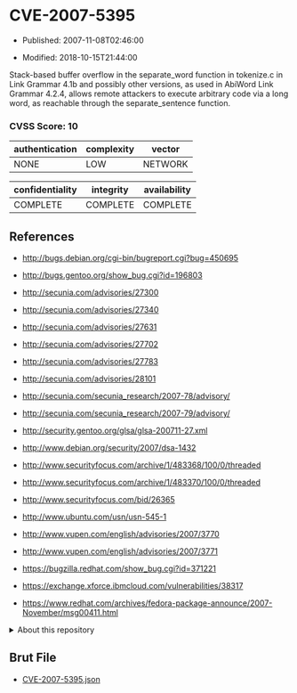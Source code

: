 # CVE-2007-5395

- Published: 2007-11-08T02:46:00

- Modified: 2018-10-15T21:44:00

Stack-based buffer overflow in the separate_word function in tokenize.c in Link Grammar 4.1b and possibly other versions, as used in AbiWord Link Grammar 4.2.4, allows remote attackers to execute arbitrary code via a long word, as reachable through the separate_sentence function.

### CVSS Score: **10**

| authentication | complexity | vector |
| --- | --- | --- |
| NONE | LOW | NETWORK |

| confidentiality | integrity | availability |
| --- | --- | --- |
| COMPLETE | COMPLETE | COMPLETE |

## References

* http://bugs.debian.org/cgi-bin/bugreport.cgi?bug=450695

* http://bugs.gentoo.org/show_bug.cgi?id=196803

* http://secunia.com/advisories/27300

* http://secunia.com/advisories/27340

* http://secunia.com/advisories/27631

* http://secunia.com/advisories/27702

* http://secunia.com/advisories/27783

* http://secunia.com/advisories/28101

* http://secunia.com/secunia_research/2007-78/advisory/

* http://secunia.com/secunia_research/2007-79/advisory/

* http://security.gentoo.org/glsa/glsa-200711-27.xml

* http://www.debian.org/security/2007/dsa-1432

* http://www.securityfocus.com/archive/1/483368/100/0/threaded

* http://www.securityfocus.com/archive/1/483370/100/0/threaded

* http://www.securityfocus.com/bid/26365

* http://www.ubuntu.com/usn/usn-545-1

* http://www.vupen.com/english/advisories/2007/3770

* http://www.vupen.com/english/advisories/2007/3771

* https://bugzilla.redhat.com/show_bug.cgi?id=371221

* https://exchange.xforce.ibmcloud.com/vulnerabilities/38317

* https://www.redhat.com/archives/fedora-package-announce/2007-November/msg00411.html

<details>
<summary>About this repository</summary> 

  This repository is part of the project [Live Hack CVE](https://github.com/Live-Hack-CVE). Main website can be found [www.live-hack.org](https://www.live-hack.org) 
  
  Made by [Sn0wAlice](https://github.com/Sn0wAlice) for the people that care about security and need to have a feed of the latest CVEs. Hope you enjoy it, don't forget to star the repo and follow me on [Twitter](https://twitter.com/Sn0wAlice) and [Github](https://github.com/Sn0wAlice). And that is my [personnal website](https://www.alice-snow.me/)

  - [Home Page](https://github.com/Live-Hack-CVE)
  - [Framework](https://github.com/Live-Hack-CVE/cve-framework)
  - [CVE database](https://github.com/Live-Hack-CVE/full_database)
  - [Changelog](https://github.com/Live-Hack-CVE/Changelog)
</details>

## Brut File

* [CVE-2007-5395.json](https://raw.githubusercontent.com/Live-Hack-CVE/full_database/main/cves/2007/CVE-2007-5395.json)

